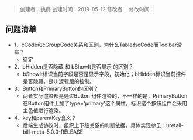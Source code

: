 > 创建者：姚磊
> 创建时间：2019-05-12
> 修改者：
> 修改时间：


<a name="T16AG"></a>
## 问题清单

- 1、cCode和cGroupCode关系和区别，为什么Table有cCode而Toolbar没有？
  - 待定
- 2、bHidden是否隐藏 和 bShowIt是否显示 的区别？
  - bShowIt标识当前字段是否是显示字段，初始化；bHidden标识当前控件是否隐藏，是UI逻辑层的控制。
- 3、Button和PrimaryButton的区别？
  - 两者实际渲染都是通过Button 组件渲染的，不一样的是，PrimaryButton在Button组件上加了type='primary'这个属性，标识这个按钮组件会采用主色值进行渲染。
- 4、key和parentKey含义？
  - 后端生成协议时，组织上下级关系的判断依据，具体实现参见：uretail-bill-meta-5.0.0-RELEASE